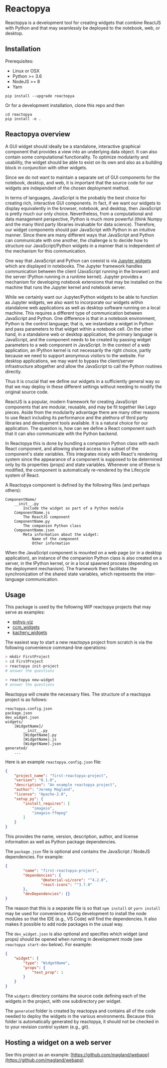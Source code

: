 # Reactopya

Reactopya is a development tool for creating widgets that combine ReactJS with Python and that may seamlessly be deployed to the notebook, web, or desktop.

## Installation

Prerequisites:

* Linux or OSX
* Python >= 3.6
* NodeJS >= 8
* Yarn

```
pip install --upgrade reactopya
```

Or for a development installation, clone this repo and then

```
cd reactopya
pip install -e .
```

## Reactopya overview

A GUI widget should ideally be a standalone, interactive graphical component that provides a view into an underlying data object. It can also contain some computational functionality. To optimize modularity and usability, the widget should be able to exist on its own and also as a building block in conjunction with other widgets.

Since we do not want to maintain a separate set of GUI components for the notebook, desktop, and web, it is important that the source code for our widgets are independent of the chosen deployment method.

In terms of languages, JavaScript is the probably the best choice for creating rich, interactive GUI components. In fact, if we want our widgets to display equivalently in the browser, notebook, and desktop, then JavaScript is pretty much our only choice. Nevertheless, from a computational and data management perspective, Python is much more powerful (think Numpy and the many third party libraries invaluable for data science). Therefore, our widget components should pair JavaScript with Python in an intuitive manner. Since there are many different ways that JavaScript and Python can communicate with one another, the challenge is to decide how to structure our JavaScript/Python widgets in a manner that is independent of the mechanism for this communication.

One way that JavaScript and Python can coexist is via [Jupyter widgets](https://jupyter.org/widgets) which are displayed in notebooks. The Jupyter framework handles communication between the client (JavaScript running in the browser) and the server (Python running in a runtime kernel). Jupyter provides a mechanism for developing notebook extensions that may be installed on the machine that runs the Jupyter kernel and notebook server.

While we certainly want our Jupyter/Python widgets to be able to function as Jupyter widgets, we also want to incorporate our widgets within standalone web applications as well as desktop software running on a local machine. This requires a different type of communication between JavaScript and Python. One difference is that in a notebook environment, Python is the control language; that is, we instantiate a widget in Python and pass parameters to that widget within a notebook cell. On the other hand, in a standalone web or desktop application, the primary language is JavaScript, and the component needs to be created by passing widget parameters to a web component in JavaScript. In the context of a web application, an IPython kernel is not necessarily the right choice, partly because we need to support anonymous visitors to the website. For desktop applications, we may want to bypass the client/server infrastructure altogether and allow the JavaScript to call the Python routines directly.

Thus it is crucial that we define our widgets in a sufficiently general way so that we may deploy in these different settings without needing to modify the original source code.

ReactJS is a popular, modern framework for creating JavaScript components that are modular, reusable, and may be fit together like Lego pieces. Aside from the modularity advantage there are many other reasons to use React including its performance and the plethora of third party libraries and development tools available. It is a natural choice for our application. The question is, how can we define a React component such that it can also communicate with the Python backend.

In Reactopya this is done by bundling a companion Python class with each React component, and allowing shared access to a subset of the component's state variables. This integrates nicely with React's rendering system since the appearance of a component is supposed to be determined only by its properties (props) and state variables. Whenever one of these is modified, the component is automatically re-rendered by the Lifecycle system of React.

A Reactopya component is defined by the following files (and perhaps others):

```
ComponentName/
    __init__.py
        Include the widget as part of a Python module
    ComponentName.js
        The ReactJS component
    ComponentName.py
        The companion Python class
    ComponentName.json
        Meta information about the widget:
            Name of the component
            Other information
```

When the JavaScript component is mounted on a web page (or in a desktop application), an instance of the companion Python class is also created on a server, in the IPython kernel, or in a local spawned process (depending on the deployment mechanism). The framework then facilitates the synchronization of the shared state variables, which represents the inter-language communication.

## Usage

This package is used by the following WIP reactopya projects that may serve as examples:

* [ephys-viz](https://github.com/flatironinstitute/ephys-viz)
* [ccm_widgets](https://github.com/flatironinstitute/ccm_widgets)
* [kachery_widgets](https://github.com/flatironinstitute/kachery/kachery_widgets)

The easiest way to start a new reactopya project from scratch is via the following convenience command-line operations:

```bash
> mkdir FirstProject
> cd FirstProject
> reactopya init-project
# answer the questions

> reactopya new-widget
# answer the questions
```

Reactopya will create the necessary files. The structure of a reactopya project is as follows:

```
reactopya.config.json
package.json
dev_widget.json
widgets/
    [WidgetName]/
        __init__.py
        [WidgetName].py
        [WidgetName].js
        [WidgetName].json
generated/
    ...
```

Here is an example `reactopya.config.json` file:

```json
{
    "project_name": "first-reactopya-project",
    "version": "0.1.0",
    "description": "An example reactopya project",
    "author": "Jeremy Magland",
    "license": "Apache-2.0",
    "setup_py": {
        "install_requires": [
            "imageio",
            "imageio-ffmpeg"
        ]
    }
}
```

This provides the name, version, description, author, and license information as well as Python package dependencies.

The `package.json` file is optional and contains the JavaScript / NodeJS dependencies. For example:

```json
{
        "name": "first-reactopya-project",
        "dependencies": {
                "@material-ui/core": "^4.2.0",
                "react-icons": "^3.7.0"
        },
        "devDependencies": {}
}
```

The reason that this is a separate file is so that `npm install` or `yarn install` may be used for convenience during development to install the node modules so that the IDE (e.g.,  VS Code) will find the dependencies. It also makes it possible to add node packages in the usual way.

The `dev_widget.json` is also optional and specifies which widget (and props) should be opened when running in development mode (see `reactopya start-dev` below). For example:

```json
{
    "widget": {
        "type": "WidgetName",
        "props": {
            "test_prop": 1
        }
    }
}
```

The `widgets` directory contains the source code defining each of the widgets in the project, with one subdirectory per widget.

The `generated` folder is created by reactopya and contains all of the code needed to deploy the widgets in the various environments. Because this folder is automatically generated by reactopya, it should not be checked in to your revision control system (e.g., git).

## Hosting a widget on a web server

See this project as an example: [https://github.com/magland/webapp](https://github.com/magland/webapp)

